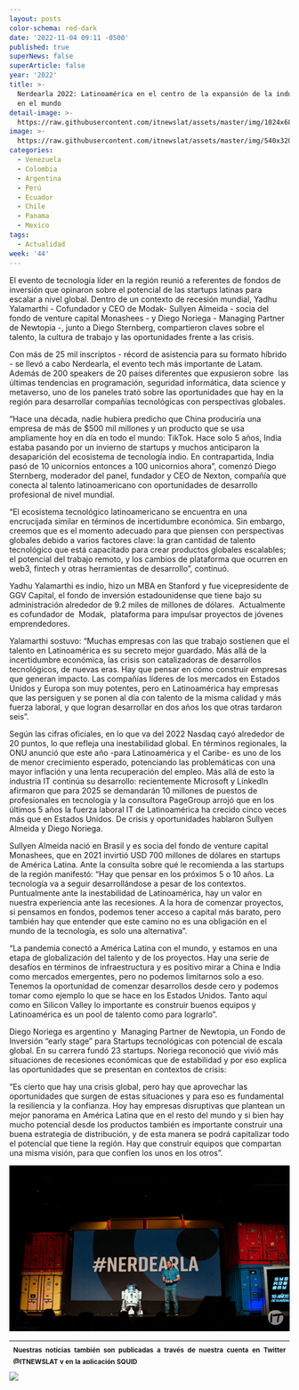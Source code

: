 ```yaml
---
layout: posts
color-schema: red-dark
date: '2022-11-04 09:11 -0500'
published: true
superNews: false
superArticle: false
year: '2022'
title: >-
  Nerdearla 2022: Latinoamérica en el centro de la expansión de la industria IT
  en el mundo
detail-image: >-
  https://raw.githubusercontent.com/itnewslat/assets/master/img/1024x680/Nerdearla-g.jpg
image: >-
  https://raw.githubusercontent.com/itnewslat/assets/master/img/540x320/Nerdearla-p.jpg
categories:
  - Venezuela
  - Colombia
  - Argentina
  - Perú
  - Ecuador
  - Chile
  - Panama
  - Mexico
tags:
  - Actualidad
week: '44'
---
```

El evento de tecnología líder en la región reunió a referentes de fondos de inversión que opinaron sobre el potencial de las startups latinas para escalar a nivel global. Dentro de un contexto de recesión mundial, Yadhu Yalamarthi - Cofundador y CEO de Modak- Sullyen Almeida - socia del fondo de venture capital Monashees - y Diego Noriega - Managing Partner de Newtopia -, junto a Diego Sternberg, compartieron claves sobre el talento, la cultura de trabajo y las oportunidades frente a las crisis.

Con más de 25 mil inscriptos - récord de asistencia para su formato híbrido - se llevó a cabo Nerdearla, el evento tech más importante de Latam. Además de 200 speakers de 20 países diferentes que expusieron sobre ​ las últimas tendencias en programación, seguridad informática, data science y metaverso, uno de los paneles trató sobre las oportunidades que hay en la región para desarrollar compañías ​ tecnológicas con perspectivas globales.

“Hace una década, nadie hubiera predicho que China produciría una empresa de más de $500 mil millones y un producto que se usa ampliamente hoy en día en todo el mundo: TikTok. Hace solo 5 años, India estaba pasando por un invierno de startups y muchos anticiparon la desaparición del ecosistema de tecnología indio. En contrapartida, India pasó de 10 unicornios entonces a 100 unicornios ahora”, comenzó Diego Sternberg, moderador del panel, fundador y CEO de Nexton, compañía que conecta al talento latinoamericano con oportunidades de desarrollo profesional de nivel mundial.

“El ecosistema tecnológico latinoamericano se encuentra en una encrucijada similar en términos de incertidumbre económica. Sin embargo, creemos que es el momento adecuado para que piensen con perspectivas globales debido a varios factores clave: la gran cantidad de talento tecnológico que está capacitado para crear productos globales escalables; el potencial del trabajo remoto, y los cambios de plataforma que ocurren en web3, fintech y otras herramientas de desarrollo”, continuó.

Yadhu Yalamarthi es indio, hizo un MBA en Stanford y fue vicepresidente de GGV Capital, el fondo de inversión estadounidense que tiene bajo su administración alrededor de 9.2 miles de millones de dólares. ​ Actualmente es cofundador de ​ Modak, ​ plataforma para impulsar proyectos de jóvenes emprendedores.

 Yalamarthi sostuvo: “Muchas empresas con las que trabajo sostienen que el talento en Latinoamérica es su secreto mejor guardado. Más allá de la incertidumbre económica, las crisis son catalizadoras de desarrollos tecnológicos, de nuevas eras. Hay que pensar en cómo construir empresas que generan impacto. Las compañías líderes de los mercados en Estados Unidos y Europa son muy potentes, pero en Latinoamérica hay empresas que las persiguen y se ponen al día con talento de la misma calidad y más fuerza laboral, y que logran desarrollar en dos años los que otras tardaron seis”.

Según las cifras oficiales, en lo que va del 2022 Nasdaq cayó alrededor de 20 puntos, lo que refleja una inestabilidad global. En términos regionales, la ONU anunció que este año -para Latinoamérica y el Caribe- es uno de los de menor crecimiento esperado, potenciando las problemáticas con una mayor inflación y una lenta recuperación del empleo. Más allá de esto la industria IT continúa su desarrollo: recientemente Microsoft y LinkedIn afirmaron que para 2025 se demandarán 10 millones de puestos de profesionales en tecnología y la consultora PageGroup arrojó que en los últimos 5 años la fuerza laboral IT de Latinoamérica ha crecido cinco veces más que en Estados Unidos. De crisis y oportunidades hablaron Sullyen Almeida y Diego Noriega. 

Sullyen Almeida nació en Brasil y es socia del fondo de venture capital Monashees, que en 2021 invirtió USD 700 millones de dólares en startups de América Latina. Ante la consulta sobre qué le recomienda a las startups de la región manifestó: “Hay que pensar en los próximos 5 o 10 años. La tecnología va a seguir desarrollándose a pesar de los contextos. Puntualmente ante la inestabilidad de Latinoamérica, hay un valor en nuestra experiencia ante las recesiones. A la hora de comenzar proyectos, si pensamos en fondos, podemos tener acceso a capital más barato, pero también hay que entender que este camino no es una obligación en el mundo de la tecnología, es solo una alternativa”.

“La pandemia conectó a América Latina con el mundo, y estamos en una etapa de globalización del talento y de los proyectos. Hay una serie de desafíos en términos de infraestructura y es positivo mirar a China e India como mercados emergentes, pero no podemos limitarnos solo a eso. Tenemos la oportunidad de comenzar desarrollos desde cero y podemos tomar como ejemplo lo que se hace en los Estados Unidos. Tanto aquí como en Silicon Valley lo importante es construir buenos equipos y Latinoamérica es un pool de talento como para lograrlo”.

Diego Noriega es argentino y ​ Managing Partner de Newtopia, un Fondo de Inversión “early stage” para Startups tecnológicas con potencial de escala global. En su carrera fundó 23 startups. Noriega reconoció que vivió más situaciones de recesiones económicas que de estabilidad y por eso explica las oportunidades que se presentan en contextos de crisis: 

“Es cierto que hay una crisis global, pero hay que aprovechar las oportunidades que surgen de estas situaciones y para eso es fundamental la resiliencia y la confianza. Hoy hay empresas disruptivas que plantean un mejor panorama en América Latina que en el resto del mundo y si bien hay mucho potencial desde los productos también es importante construir una buena estrategia de distribución, y de esta manera se podrá capitalizar todo el potencial que tiene la región. Hay que construir equipos que compartan una misma visión, para que confíen los unos en los otros”.

![](https://raw.githubusercontent.com/itnewslat/assets/master/img/540x320/Nerdearla-p.jpg)

<table style="height: 42px;" width="569">
<tbody>
<tr>
<td style="text-align: justify;"><sub><strong>Nuestras noticias también son publicadas a través de nuestra cuenta en Twitter <a href="https://twitter.com/itnewslat?lang=es">@ITNEWSLAT</a> y en la aplicación <a href="https://squidapp.co/en/">SQUID</a></strong></sub></td>
</tr>
</tbody>
</table>

<img src="https://tracker.metricool.com/c3po.jpg?hash=56f88a41e39ab42c063cc51676587a04"/>
